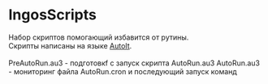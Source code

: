 # IngosScripts

Набор скриптов помогающий избавится от рутины.<br>
Скрипты написаны на языке [AutoIt](https://www.autoitscript.com).<br>
<br>
PreAutoRun.au3 - подготовкf с запуск скрипта AutoRun.au3
AutoRun.au3 - мониторинг файла AutoRun.cron и последующий запуск команд
